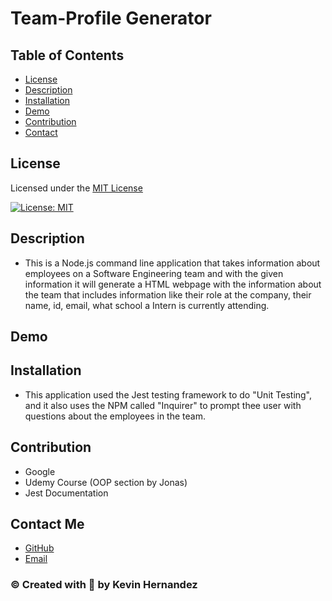 # Team-Profile Generator

## Table of Contents

- [License](#license)
- [Description](#description)
- [Installation](#installation)
- [Demo](#demo)
- [Contribution](#contribution)
- [Contact](#contact-me)

## License

Licensed under the [MIT License](LICENSE)

[![License: MIT](https://img.shields.io/badge/License-MIT-yellow.svg)](https://opensource.org/licenses/MIT)

## Description

- This is a Node.js command line application that takes information about employees on a Software Engineering team and with the given information it will generate a HTML webpage with the information about the team that includes information like their role at the company, their name, id, email, what school a Intern is currently attending.

## Demo

## Installation

- This application used the Jest testing framework to do "Unit Testing", and it also uses the NPM called "Inquirer" to prompt thee user with questions about the employees in the team.

## Contribution

- Google
- Udemy Course (OOP section by Jonas)
- Jest Documentation

## Contact Me

- [GitHub](https://github.com/Kevin-Hernandez-Garza)
- [Email](mailto:kev.hernandezgarza@gmail.com)

### © Created with 💜 by Kevin Hernandez
